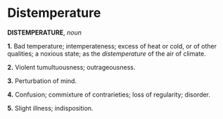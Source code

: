 # Distemperature

**DISTEMPERATURE**, _noun_

**1.** Bad temperature; intemperateness; excess of heat or cold, or of other qualities; a noxious state; as the _distemperature_ of the air of climate.

**2.** Violent tumultuousness; outrageousness.

**3.** Perturbation of mind.

**4.** Confusion; commixture of contrarieties; loss of regularity; disorder.

**5.** Slight illness; indisposition.